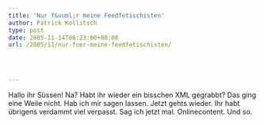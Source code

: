 ```yaml
---
title: 'Nur f&uuml;r meine Feedfetischisten'
author: Patrick Kollitsch
type: post
date: 2005-11-14T06:23:00+00:00
url: /2005/11/nur-fuer-meine-feedfetischisten/




---
```

Hallo ihr S&uuml;ssen! Na? Habt ihr wieder ein bisschen XML gegrabbt? Das ging eine Weile nicht. Hab ich mir sagen lassen. Jetzt gehts wieder. Ihr habt &uuml;brigens verdammt viel verpasst. Sag ich jetzt mal. Onlinecontent. Und so.